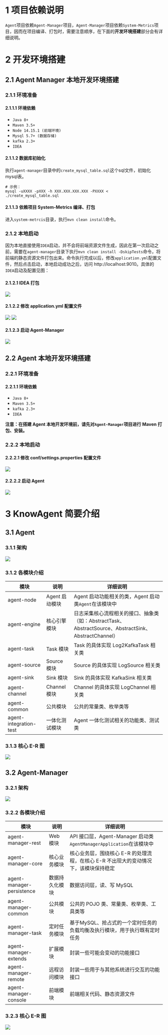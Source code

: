 # 1 项目依赖说明

​	`Agent`项目依赖`Agent-Manager`项目，`Agent-Manager`项目依赖`System-Metrics`项目，因而在项目编译、打包时，需要注意顺序，在下面的**开发环境搭建**部分会有详细说明。

# 2 开发环境搭建

## 2.1 Agent Manager 本地开发环境搭建

### 2.1.1 环境准备

#### 2.1.1.1 环境依赖

- `Java 8+`
- `Maven 3.5+`
- `Node 14.15.1 (前端环境)`
- `Mysql 5.7+ (数据存储)`
- `kafka 2.3+`
- `IDEA`

#### 2.1.1.2 数据库初始化

​	执行`agent-manager`目录中的`create_mysql_table.sql`这个sql文件，初始化mysql表。

```
# 示例：
mysql -uXXXX -pXXX -h XXX.XXX.XXX.XXX -PXXXX < ./create_mysql_table.sql
```

#### 2.1.1.3 依赖项目 System-Metrics 编译、打包

​	进入`system-metrcis`目录，执行`mvn clean install`命令。

### 2.1.2 本地启动

​	因为本地直接使用`IDEA`启动，并不会将前端资源文件生成，因此在第一次启动之前，需要在`agent-manager`目录下执行`mvn clean install -DskipTests`命令，将前端的静态资源文件打包出来。命令执行完成以后，修改`application.yml`配置文件，然后点击启动，本地启动成功之后，访问 http://localhost:9010。具体的`IDEA`启动及配置见图：

#### **2.1.2.1 IDEA 打包**

<img src="./assets/development/1.png" />

#### **2.1.2.2 修改 application.yml 配置文件**

<img src="./assets/development/2.png" />

<img src="./assets/development/3.png" />

#### **2.1.2.3 启动 Agent-Manager**

<img src="./assets/development/4.png" />

## 2.2 Agent 本地开发环境搭建

### 2.2.1 环境准备

#### 2.2.1.1 环境依赖

- `Java 8+`
- `Maven 3.5+`
- `kafka 2.3+`
- `IDEA`

**注意：在搭建 Agent 本地开发环境前，请先对`Agent-Manager`项目进行 Maven 打包、安装。**

### 2.2.2 本地启动

#### **2.2.2.1 修改 conf/settings.properties 配置文件**

<img src="./assets/development/5.png" />

#### **2.2.2.2 启动 Agent**

<img src="./assets/development/6.png" />

# 3 KnowAgent 简要介绍

## 3.1 Agent 

### 3.1.1 架构

<img src="./assets/agent_structure.png" />

### 3.1.2 各模块介绍

| 模块                   | 说明           | 详细说明                                                     |
| ---------------------- | -------------- | ------------------------------------------------------------ |
| agent-node             | Agent 启动模块 | Agent 启动功能相关的类，Agent 启动类`Agent`在该模块中        |
| agent-engine           | 核心引擎模块   | 日志采集核心流程相关的接口、抽象类（如：AbstractTask、AbstractSource、AbstractSink、AbstractChannel） |
| agent-task             | Task 模块      | Task 的具体实现 Log2KafkaTask 相关类                         |
| agent-source           | Source 模块    | Source 的具体实现 LogSource 相关类                           |
| agent-sink             | Sink 模块      | Sink 的具体实现 KafkaSink 相关类                             |
| agent-channel          | Channel 模块   | Channel 的具体实现 LogChannel 相关类                         |
| agent-common           | 公共模块       | 公共的常量类、枚举类等                                       |
| agent-integration-test | 一体化测试模块 | Agent 一体化测试相关的功能类、测试类                         |

### 3.1.3 核心 E-R 图

<img src="./assets/development/7.png" />

## 3.2 Agent-Manager

### 3.2.1 架构

<img src="./assets/development/8.png" />

### 3.2.2 各模块介绍

| 模块                      | 说明           | 详细说明                                                     |
| ------------------------- | -------------- | ------------------------------------------------------------ |
| agent-manager-rest        | Web 模块       | API 接口层，Agent-Manager 启动类`AgentManagerApplication`在该模块中 |
| agent-manager-core        | 核心业务模块   | 核心业务层，围绕核心 E-R 的处理流程，在核心 E-R 不出现大的变动情况下，该模块保持稳定 |
| agent-manager-persistence | 数据持久化模块 | 数据访问层，读、写 MySQL                                     |
| agent-manager-common      | 公共模块       | 公共的 POJO 类、常量类、枚举类、工具类等                     |
| agent-manager-task        | 定时任务模块   | 基于MySQL、抢占式的一个定时任务的负载均衡及执行模块，用于执行既有定时任务 |
| agent-manager-extends     | 扩展模块       | 封装一些可能会变动的功能接口                                 |
| agent-manager-remote      | 远程访问模块   | 封装一些用于与其他系统进行交互的功能接口                     |
| agent-manager-console     | 前端模块       | 前端相关代码、静态资源文件                                   |

### 3.2.3 核心 E-R 图

<img src="./assets/development/9.png" />
